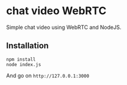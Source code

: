 chat video WebRTC
=================

Simple chat video using WebRTC and NodeJS.

Installation
------------

    npm install
    node index.js

And go on `http://127.0.0.1:3000`